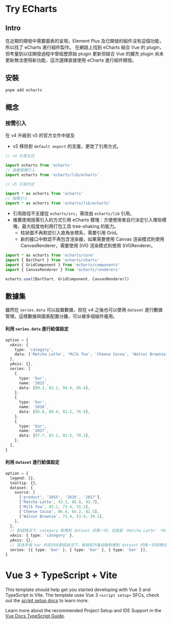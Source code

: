 # Try ECharts

## Intro

在近期的開發中需要圖表的呈現，Element Plus 及已開發的組件沒有這個功能，所以找了 eCharts 進行組件製作。
在網路上找到 eCharts 結合 Vue 的 plugin，但考量到以往開發過程中曾經歷原始 plugin 更新但結合 Vue 的擴充 plugin 尚未更新無法使用新功能，這次選擇直接使用 eCharts 進行組件開發。

## 安裝

```bash
pnpm add echarts
```

## 概念

### 按需引入

在 v4 升級到 v5 的官方文件中提及

- v5 移除對 `default export` 的支援，更改了引用方式。

```ts
// v4 引用方式

import echarts from 'echarts'
// 或者按需引入
import echarts from 'echarts/lib/echarts'
```

```ts
// v5 引用方式

import * as echarts from 'echarts'
// 按需引入
import * as echarts from 'echarts/lib/echarts'
```

- 引用路徑不支援從 `echarts/src`，需改由 `echarts/lib` 引用。
- 推薦使用按需引入的方式引用 eCharts 模塊：方便使用者自行決定引入哪些模塊，最大程度地利用打包工具 tree-shaking 的能力。
  - 柱狀圖不再默認引入直角坐標系，需要引用 Grid。
  - 新的接口中默認不再包含渲染器，如果需要使用 Canvas 渲染模式則使用 CanvasRenderer，需要使用 SVG 渲染模式則使用 SVGRenderer。

```ts
import * as echarts from 'echarts/core'
import { BarChart } from 'echarts/charts'
import { GridComponent } from 'echarts/components'
import { CanvasRenderer } from 'echarts/renderers'

echarts.use([BarChart, GridComponent, CanvasRenderer])
```

## 數據集

雖然在 `series.data` 可以設置數據，但在 v4 之後也可以使用 `dataset` 進行數據管理，這樣數據與圖表配置分離，可以被多個組件複用。

#### 利用 `series.data` 進行給值設定

```ts
option = {
  xAxis: {
    type: 'category',
    data: ['Matcha Latte', 'Milk Tea', 'Cheese Cocoa', 'Walnut Brownie'],
  },
  yAxis: {},
  series: [
    {
      type: 'bar',
      name: '2015',
      data: [89.3, 92.1, 94.4, 85.4],
    },
    {
      type: 'bar',
      name: '2016',
      data: [95.8, 89.4, 91.2, 76.9],
    },
    {
      type: 'bar',
      name: '2017',
      data: [97.7, 83.1, 92.5, 78.1],
    },
  ],
}
```

#### 利用 `dataset` 進行給值設定

```ts
option = {
  legend: {},
  tooltip: {},
  dataset: {
    source: [
      ['product', '2015', '2016', '2017'],
      ['Matcha Latte', 43.3, 85.8, 93.7],
      ['Milk Tea', 83.1, 73.4, 55.1],
      ['Cheese Cocoa', 86.4, 65.2, 82.5],
      ['Walnut Brownie', 72.4, 53.9, 39.1],
    ],
  },
  // 默認情況下，category 對應到 dataset 的第一列，也就是 'Matcha Latte' 'Milk Tea' 'Cheese Cocoa' 'Walnut Brownie'
  xAxis: { type: 'category' },
  yAxis: {},
  // 宣告多個 bar 的系列在默認狀況下，每個系列會自動對應到 dataset 的每一列對應位置，也就是 '2015' '2016' '2017' 為系列，其在每一行中的相斯斯應位置即為其數據
  series: [{ type: 'bar' }, { type: 'bar' }, { type: 'bar' }],
}
```

# Vue 3 + TypeScript + Vite

This template should help get you started developing with Vue 3 and TypeScript in Vite. The template uses Vue 3 `<script setup>` SFCs, check out the [script setup docs](https://v3.vuejs.org/api/sfc-script-setup.html#sfc-script-setup) to learn more.

Learn more about the recommended Project Setup and IDE Support in the [Vue Docs TypeScript Guide](https://vuejs.org/guide/typescript/overview.html#project-setup).

